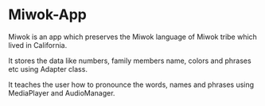 # Miwok-App
Miwok is an app which preserves the Miwok language of
Miwok tribe which lived in California.

It stores the data like numbers, family members name, colors
and phrases etc using Adapter class.

It teaches the user how to pronounce the words, names and
phrases using MediaPlayer and AudioManager.
